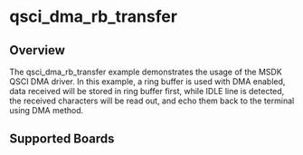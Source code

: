 # qsci_dma_rb_transfer

## Overview
The qsci_dma_rb_transfer example demonstrates the usage of the MSDK QSCI DMA driver. 
In this example, a ring buffer is used with DMA enabled, data received will be stored
in ring buffer first, while IDLE line is detected, the received characters will be read out,
and echo them back to the terminal using DMA method.

## Supported Boards

